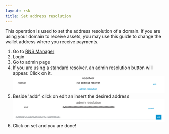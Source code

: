 ```yaml
---
layout: rsk
title: Set address resolution
---
```


This operation is used to set the address resolution of a domain. If you are using your domain to receive assets, you may use this guide to change the wallet address where you receive payments.

1. Go to [RNS Manager](https://manager.rns.rifos.org)
2. Login
3. Go to admin page
4. If you are using a standard resolver, an admin resolution button will appear. Click on it.
  ![set-addr-1](/assets/img/rns/set-addr.png)
5. Beside 'addr' click on edit an insert the desired address
  ![set-addr-2](/assets/img/rns/set-addr-2.png)
6. Click on set and you are done!
